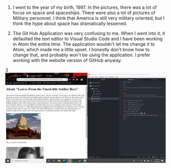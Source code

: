 1. I went to the year of my birth, 1997. In the pictures, there was a lot of focus
on space and spaceships. There were also a lot of pictures of Military personnel.
I think that America is still very military oriented, but I think the hype about
space has dramatically lessened.

2. The Git Hub Application was very confusing to me. When I went into it, it defaulted the text editor to Visual Studio Code and I have been working in Atom the entire time. The application wouldn't let me change it to Atom, which made me a little upset. I honestly don't know how to change that, and probably won't be using the application. I prefer working with the website version of GitHub anyway.

3 ![My Screenshot](./Images/screenshot.png)
